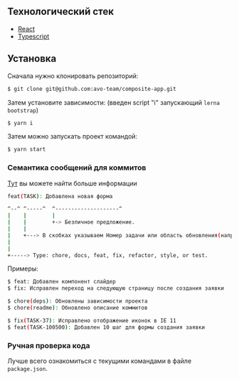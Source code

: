 ## Технологический стек

- [React](https://reactjs.org/)
- [Typescript](https://typescriptlang.org)

## Установка

Сначала нужно клонировать репозиторий:

```sh
$ git clone git@github.com:avo-team/composite-app.git
```

Затем установите зависимости:
(введен script "i" запускающий `lerna bootstrap`)
```sh
$ yarn i
```
<!-- 
Скопируйте файл `.env.example` в корне приложения и переименуйте его в `.env`:

```sh
$ cp .env.example .env
``` -->

Затем можно запускать проект командой:

```sh
$ yarn start
```

### Семантика сообщений для коммитов

[Тут](https://github.com/conventional-changelog/commitlint) вы можете найти больше информации

```sh
feat(TASK): Добавлена новая форма

^--^ ^-----^  ^--------------------^
|    |        |
|    |        +-> Безличное предложение.
|    |
|    +---> В скобках указываем Номер задачи или область обновления(например (deps)), но если есть, иначе можно пропустить.
|
|
+-----> Type: chore, docs, feat, fix, refactor, style, or test.
```

Примеры:

```sh
$ feat: Добавлен компонент слайдер
$ fix: Исправлен переход на следующую страницу после создания заявки

$ chore(deps): Обновлены зависимости проекта
$ chore(readme): Обновлено описание коммитов

$ fix(TASK-37): Исправлено отображение иконок в IE 11
$ feat(TASK-100500): Добавлен 10 шаг для формы создания заявки
```

### Ручная проверка кода

Лучше всего ознакомиться с текущими командами в файле `package.json`.
